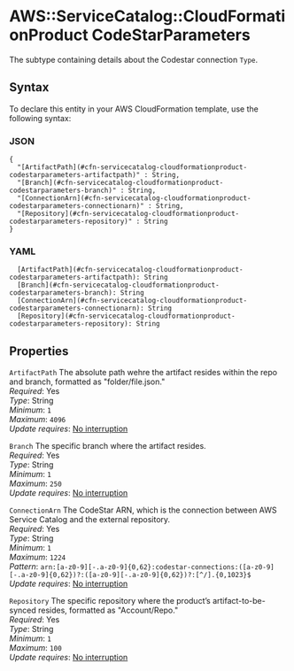 # AWS::ServiceCatalog::CloudFormationProduct CodeStarParameters<a name="aws-properties-servicecatalog-cloudformationproduct-codestarparameters"></a>

The subtype containing details about the Codestar connection `Type`\. 

## Syntax<a name="aws-properties-servicecatalog-cloudformationproduct-codestarparameters-syntax"></a>

To declare this entity in your AWS CloudFormation template, use the following syntax:

### JSON<a name="aws-properties-servicecatalog-cloudformationproduct-codestarparameters-syntax.json"></a>

```
{
  "[ArtifactPath](#cfn-servicecatalog-cloudformationproduct-codestarparameters-artifactpath)" : String,
  "[Branch](#cfn-servicecatalog-cloudformationproduct-codestarparameters-branch)" : String,
  "[ConnectionArn](#cfn-servicecatalog-cloudformationproduct-codestarparameters-connectionarn)" : String,
  "[Repository](#cfn-servicecatalog-cloudformationproduct-codestarparameters-repository)" : String
}
```

### YAML<a name="aws-properties-servicecatalog-cloudformationproduct-codestarparameters-syntax.yaml"></a>

```
  [ArtifactPath](#cfn-servicecatalog-cloudformationproduct-codestarparameters-artifactpath): String
  [Branch](#cfn-servicecatalog-cloudformationproduct-codestarparameters-branch): String
  [ConnectionArn](#cfn-servicecatalog-cloudformationproduct-codestarparameters-connectionarn): String
  [Repository](#cfn-servicecatalog-cloudformationproduct-codestarparameters-repository): String
```

## Properties<a name="aws-properties-servicecatalog-cloudformationproduct-codestarparameters-properties"></a>

`ArtifactPath`  <a name="cfn-servicecatalog-cloudformationproduct-codestarparameters-artifactpath"></a>
The absolute path wehre the artifact resides within the repo and branch, formatted as "folder/file\.json\."   
*Required*: Yes  
*Type*: String  
*Minimum*: `1`  
*Maximum*: `4096`  
*Update requires*: [No interruption](https://docs.aws.amazon.com/AWSCloudFormation/latest/UserGuide/using-cfn-updating-stacks-update-behaviors.html#update-no-interrupt)

`Branch`  <a name="cfn-servicecatalog-cloudformationproduct-codestarparameters-branch"></a>
The specific branch where the artifact resides\.   
*Required*: Yes  
*Type*: String  
*Minimum*: `1`  
*Maximum*: `250`  
*Update requires*: [No interruption](https://docs.aws.amazon.com/AWSCloudFormation/latest/UserGuide/using-cfn-updating-stacks-update-behaviors.html#update-no-interrupt)

`ConnectionArn`  <a name="cfn-servicecatalog-cloudformationproduct-codestarparameters-connectionarn"></a>
The CodeStar ARN, which is the connection between AWS Service Catalog and the external repository\.  
*Required*: Yes  
*Type*: String  
*Minimum*: `1`  
*Maximum*: `1224`  
*Pattern*: `arn:[a-z0-9][-.a-z0-9]{0,62}:codestar-connections:([a-z0-9][-.a-z0-9]{0,62})?:([a-z0-9][-.a-z0-9]{0,62})?:[^/].{0,1023}$`  
*Update requires*: [No interruption](https://docs.aws.amazon.com/AWSCloudFormation/latest/UserGuide/using-cfn-updating-stacks-update-behaviors.html#update-no-interrupt)

`Repository`  <a name="cfn-servicecatalog-cloudformationproduct-codestarparameters-repository"></a>
The specific repository where the product’s artifact\-to\-be\-synced resides, formatted as "Account/Repo\."   
*Required*: Yes  
*Type*: String  
*Minimum*: `1`  
*Maximum*: `100`  
*Update requires*: [No interruption](https://docs.aws.amazon.com/AWSCloudFormation/latest/UserGuide/using-cfn-updating-stacks-update-behaviors.html#update-no-interrupt)